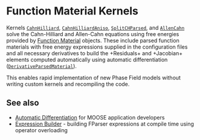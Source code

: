 # Function Material Kernels

Kernels [`CahnHilliard`](/CahnHilliard.md), [`CahnHilliardAniso`](/CahnHilliardAniso.md),
[`SplitCHParsed`](/SplitCHParsed.md), and [`AllenCahn`](/AllenCahn.md) solve
the Cahn-Hilliard and Allen-Cahn equations using  free energies provided by
[Function Material](phase_field/FunctionMaterials.md) objects. These include parsed function
materials with free energy expressions supplied in the configuration files and all
necessary derivatives to build the +Residuals+ and +Jacobian+ elements computed
automatically using automatic differentiation
([`DerivativeParsedMaterial`](/DerivativeParsedMaterial.md)).

This enables rapid implementation of new Phase Field models without writing custom kernels and
recompiling the code.

## See also

- [Automatic Differentiation](FunctionMaterials/AutomaticDifferentiation.md) for MOOSE application developers
- [Expression Builder](FunctionMaterials/ExpressionBuilder.md) - building FParser expressions at compile time using operator overloading
